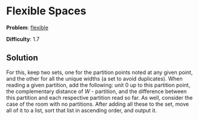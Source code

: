 # Flexible Spaces

**Problem**: [flexible](https://open.kattis.com/problems/flexible)

**Difficulty**: 1.7

## Solution

For this, keep two sets, one for the partition points noted at any given point, and the other for all the unique widths (a set to avoid duplicates). When reading a given partition, add the following: unit 0 up to this partition point, the complementary distance of *W* - partition, and the difference between this partition and each respective partition read so far. As well, consider the case of the room with no partitions. After adding all these to the set, move all of it to a list, sort that list in ascending order, and output it.
